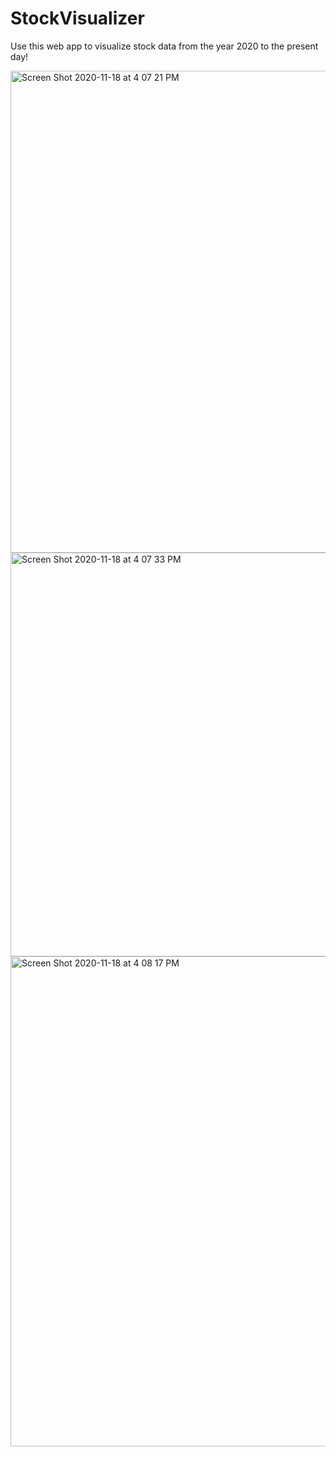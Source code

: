# StockVisualizer
Use this web app to visualize stock data from the year 2020 to the present day! 

<img width="771" alt="Screen Shot 2020-11-18 at 4 07 21 PM" src="https://user-images.githubusercontent.com/71047481/99590403-4cdb5d80-29bb-11eb-84a5-1570fcb7ce6c.png">
<img width="646" alt="Screen Shot 2020-11-18 at 4 07 33 PM" src="https://user-images.githubusercontent.com/71047481/99590410-4ea52100-29bb-11eb-8255-7a36f86f660e.png">
<img width="784" alt="Screen Shot 2020-11-18 at 4 08 17 PM" src="https://user-images.githubusercontent.com/71047481/99590416-506ee480-29bb-11eb-91a6-e83fa79b5411.png">
